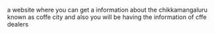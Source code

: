 a website where you can get a information about the chikkamangaluru known as coffe city and also you will be having the information of cffe dealers
